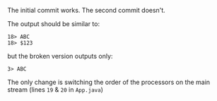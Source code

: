 The initial commit works.
The second commit doesn't.

The output should be similar to:
```
18> ABC
18> $123
```

but the broken version outputs only:

```
3> ABC
```

The only change is switching the order of the processors on the main stream (lines `19` & `20` in `App.java`)
